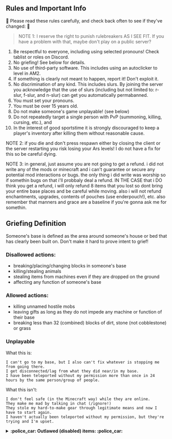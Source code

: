 ## Rules and Important Info	

:straight_ruler: Please read these rules carefully, and check back often to see if they've changed: :straight_ruler:  	
> NOTE 1: I reserve the right to punish rulebreakers AS I SEE FIT. If you have a problem with that, maybe don't play on a public server?

1. Be respectful to everyone, including using selected pronouns! Check tablist or roles on Discord.
2. No griefing! See below for details.
3. No use of third-party software. This includes using an autoclicker to level in AM2.
4. If something is clearly not meant to happen, report it! Don't exploit it.
5. No discrimination of any kind. This includes slurs. By joining the server you acknowledge that the use of slurs (including but not limited to: r-slur, f-slur, and n-slur) can get you automatically permabanned.
6. You must set your pronouns.
7. You must be over 15 years old.
8. Do not make someone's game unplayable! (see below)
9. Do not repeatedly target a single person with PvP (summoning, killing, cursing, etc.), and
10. In the interest of good sportstime it is strongly discouraged to keep a player's inventory after killing them without reasonable cause.

NOTE 2: if you die and don't press respawn either by closing the client or the server restarting you risk losing your Ars levels! I do not have a fix for this so be careful dying.  
  
NOTE 3: in general, just assume you are not going to get a refund. i did not write any of the mods or minecraft and i can't guarantee or secure any potential mod interactions or bugs. the only thing i did write was worship so if somethin bugs on that i'll probbaly deal a refund. IN THE CASE that i DO think you get a refund, i will only refund 8 items that you lost so dont bring your entire base places and be careful while moving. also i will not refund enchantments, upgrades, contents of pouches (use enderpouch!), etc. also remember that manners and grace are a baseline if you're gonna ask me for somethin.

## Griefing Definition
Someone's base is defined as the area around someone's house or bed that has clearly been built on. Don't make it hard to prove intent to grief!

### Disallowed actions:
- breaking/placing/changing blocks in someone's base
- killing/stealing animals
- stealing items from machines even if they are dropped on the ground
- affecting any function of someone's base

### Allowed actions:
- killing unnamed hostile mobs
- leaving gifts as long as they do not impede any machine or function of their base
- breaking less than 32 (combined) blocks of dirt, stone (not cobblestone) or grass


### Unplayable
What this is:
```
I can't go to my base, but I also can't fix whatever is stopping me from going there.
I get disconnected/lag from what they did near/in my base.
I have been teleported without my permission more than once in 24 hours by the same person/group of people.
```

What this isn't:
```
I don't feel safe (in the Minecraft way) while they are online.
They make me mad by talking in chat (/ignore!)
They stole my hard-to-make gear through legitimate means and now I have to start again.
I haven't actually been teleported without my permission, but they're trying and I'm upset.
```

<details>	
  <summary><b> :police_car: Outlawed (disabled) items: :police_car: </summary>	

Be sure to also visit [Frequent Issues](https://github.com/kaliflowerx3/ZoltriTWserver/wiki/Frequent-Issues) for mod interactions with undesireable results.  	
- All of the Imbued Fires except Ordo (crashes and lags server)	
- Alchemite (crashes server)	
- Brew of Keep Items/Sticky Items (not banned but often deletes your items)	
- Resolute Ivy (deletes items)	
- Brew of Erosion (used for griefing)	
- Rod of the Terra Firma (greifing)	
- Bag of Tricks (dupe bug) (see Custom Recipes for alt recipes)	
- Slotted Book (dupe)	
- Liquefaction Focus (breaks furnace recipes)	
- Loonium (overpowered)  	
- Euclidaisy (overpowered)  	
- Curative vat (buggy, infusions are offered in /spawn)	
- Travelling Trunk (buggy)	
- Void Sigil (crashes server)	
- Convocation of the Damned (lags server, makes ugly thing. check [custom recipes](https://github.com/kaliflowerx3/ZoltriTWserver/blob/master/pluginguides/customrecipes.md) for life and soul shards!)	
- Manastorm Charge (griefing)	
- Charms of Keeping (buggy, deletes items)	
- Sorting wood and miner's wood from TF (buggy)	

:oncoming_police_car: Restricted items (use is limited): :oncoming_police_car: 	
- RESTRICTED: Shard of Laputa (used for griefing; if you want the effects ask Kali and i will raise a thing for you)  	
- RESTRICTED: Transvector Dislocator (you can hold one but can't place it, can use to craft still)	
- RESTRICTED: Thaumcraft Golems and Poppets (don't give your golems poppets in their GUI)	
- RESTRICTED: Soulbound enchantment (buggy, use at own risk)
</details>
